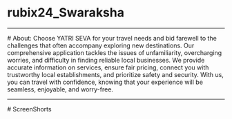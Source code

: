 # rubix24_Swaraksha
<hr>
# About:
Choose YATRI SEVA for your travel needs and bid farewell to the challenges that often accompany exploring new destinations. Our comprehensive application tackles the issues of unfamiliarity, overcharging worries, and difficulty in finding reliable local businesses. We provide accurate information on services, ensure fair pricing, connect you with trustworthy local establishments, and prioritize safety and security. With us, you can travel with confidence, knowing that your experience will be seamless, enjoyable, and worry-free.
<hr>
# ScreenShorts


